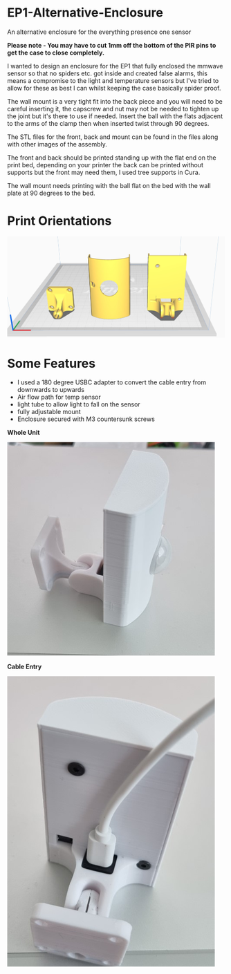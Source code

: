 # EP1-Alternative-Enclosure
An alternative enclosure for the everything presence one sensor

**Please note - 
You may have to cut 1mm off the bottom of the PIR pins to get the case to close completely.**

I wanted to design an enclosure for the EP1 that fully enclosed the mmwave sensor so that no spiders etc. got inside and created false alarms, this means a compromise to the light and temperature sensors but I've tried to allow for these as best I can whilst keeping the case basically spider proof.

The wall mount is a very tight fit into the back piece and you will need to be careful inserting it, the capscrew and nut may not be needed to tighten up the joint but it's there to use if needed.  Insert the ball with the flats adjacent to the arms of the clamp then when inserted twist through 90 degrees.

The STL files for the front, back and mount can be found in the files along with other images of the assembly.

The front and back should be printed standing up with the flat end on the print bed, depending on your printer the back can be printed without supports but the front may need them, I used tree supports in Cura.

The wall mount needs printing with the ball flat on the bed with the wall plate at 90 degrees to the bed.
# Print Orientations
![Print Orientations](https://github.com/gadjet/EP1-Alternative-Enclosure/blob/main/Print%20orientation.jpg)

# Some Features
* I used a 180 degree USBC adapter to convert the cable entry from downwards to upwards
* Air flow path for temp sensor
* light tube to allow light to fall on the sensor
* fully adjustable mount
* Enclosure secured with M3 countersunk screws

**Whole Unit**

![Complete unit](https://github.com/gadjet/EP1-Alternative-Enclosure/blob/main/20230106_103310%20(Small).jpg)

**Cable Entry**

![Cable Entry](https://github.com/gadjet/EP1-Alternative-Enclosure/blob/main/20230106_114032%20(Small).jpg)
